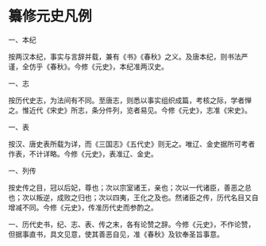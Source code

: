 # 纂修元史凡例

一、本纪

按两汉本纪，事实与言辞并载，兼有《书》《春秋》之义。及唐本纪，则书法严谨，全仿乎《春秋》。今修《元史》，本纪准两汉史。

一、志

按历代史志，为法间有不同。至唐志，则悉以事实组织成篇，考核之际，学者惮之。惟近代《宋史》所志，条分件列，览者易见。今修《元史》，志准《宋史》。

一、表

按汉、唐史表所载为详，而《三国志》《五代史》则无之。唯辽、金史据所可考者作表，不计详略。今修《元史》，表准辽、金史。

一、列传

按史传之目，冠以后妃，尊也；次以宗室诸王，亲也；次以一代诸臣，善恶之总也；次以叛逆，成败之归也；次以四夷，王化之及也。然诸臣之传，历代名目又自增减不同。今修《元史》，传准历代史而参酌之。

一、历代史书，纪、志、表、传之末，各有论赞之辞。今修《元史》，不作论赞，但据事直书，具文见意，使其善恶自见，准《春秋》及钦奉圣旨事意。
